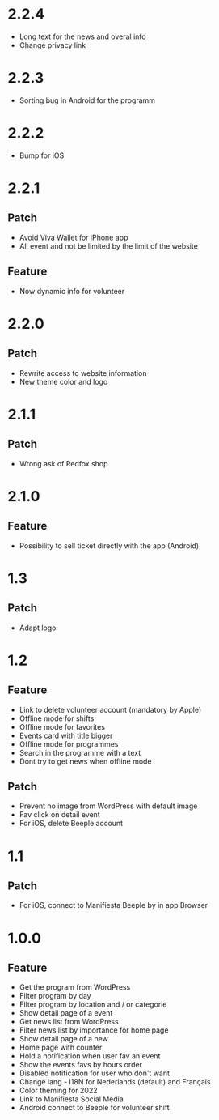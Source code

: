# 2.2.4
* Long text for the news and overal info
* Change privacy link

# 2.2.3
* Sorting bug in Android for the programm

# 2.2.2
* Bump for iOS

# 2.2.1
## Patch
* Avoid Viva Wallet for iPhone app
* All event and not be limited by the limit of the website

## Feature
* Now dynamic info for volunteer

# 2.2.0
## Patch
* Rewrite access to website information
* New theme color and logo

# 2.1.1
## Patch
* Wrong ask of Redfox shop

# 2.1.0
## Feature
* Possibility to sell ticket directly with the app (Android)

# 1.3
## Patch
* Adapt logo

# 1.2
## Feature
* Link to delete volunteer account (mandatory by Apple)
* Offline mode for shifts
* Offline mode for favorites
* Events card with title bigger
* Offline mode for programmes
* Search in the programme with a text
* Dont try to get news when offline mode
## Patch
* Prevent no image from WordPress with default image
* Fav click on detail event
* For iOS, delete Beeple account

# 1.1
## Patch
* For iOS, connect to Manifiesta Beeple by in app Browser

# 1.0.0
## Feature
* Get the program from WordPress
* Filter program by day
* Filter program by location and / or categorie
* Show detail page of a event
* Get news list from WordPress
* Filter news list by importance for home page
* Show detail page of a new
* Home page with counter
* Hold a notification when user fav an event
* Show the events favs by hours order
* Disabled notification for user who don't want
* Change lang - I18N for Nederlands (default) and Français
* Color theming for 2022
* Link to Manifiesta Social Media
* Android connect to Beeple for volunteer shift